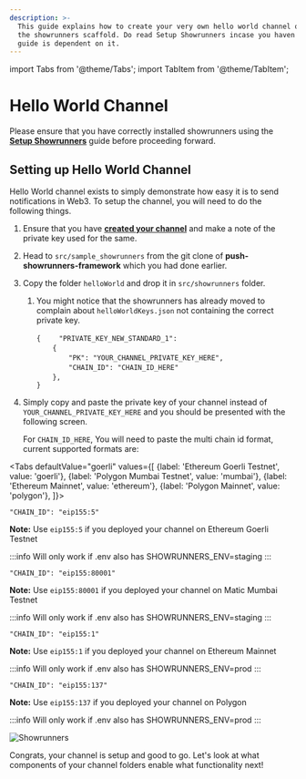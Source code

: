 ```yaml
---
description: >-
  This guide explains how to create your very own hello world channel on top of
  the showrunners scaffold. Do read Setup Showrunners incase you haven't as the
  guide is dependent on it.
---
```


import Tabs from '@theme/Tabs';
import TabItem from '@theme/TabItem';

# Hello World Channel

Please ensure that you have correctly installed showrunners using the [**Setup Showrunners**](how-to-setup-showrunners.md) guide before proceeding forward.

## Setting up Hello World Channel

Hello World channel exists to simply demonstrate how easy it is to send notifications in Web3. To setup the channel, you will need to do the following things.

1. Ensure that you have [**created your channel**](../../developer-guides/create-your-notif-channel/) and make a note of the private key used for the same.&#x20;
2. Head to `src/sample_showrunners` from the git clone of **push-showrunners-framework** which you had done earlier.
3. Copy the folder `helloWorld` and drop it in `src/showrunners` folder.
   1. You might notice that the showrunners has already moved to complain about `helloWorldKeys.json` not containing the correct private key.
      
      `{` 
      &#x20;   &emsp;&emsp;`"PRIVATE_KEY_NEW_STANDARD_1":`<br/>
      &#x20;   &emsp;&emsp;`{`<br/> 
      &#x20;       &emsp;&emsp;&emsp;&emsp;`"PK": "YOUR_CHANNEL_PRIVATE_KEY_HERE",` <br/>
      &#x20;       &emsp;&emsp;&emsp;&emsp;`"CHAIN_ID": "CHAIN_ID_HERE"`<br/>
      &#x20;   &emsp;&emsp;`},` <br/>
      `}`
      &#x20;
4. Simply copy and paste the private key of your channel instead of `YOUR_CHANNEL_PRIVATE_KEY_HERE` and you should be presented with the following screen.
   
   For `CHAIN_ID_HERE`, You will need to paste the multi chain id format, current supported formats are:

<Tabs
    defaultValue="goerli"
    values={[
        {label: 'Ethereum Goerli Testnet', value: 'goerli'},
        {label: 'Polygon Mumbai Testnet', value: 'mumbai'},
        {label: 'Ethereum Mainnet', value: 'ethereum'},
        {label: 'Polygon Mainnet', value: 'polygon'},
    ]}>
<TabItem value="goerli">

`"CHAIN_ID": "eip155:5"`


**Note:** Use `eip155:5` if you deployed your channel on Ethereum Goerli Testnet


:::info
Will only work if .env also has SHOWRUNNERS\_ENV=staging
:::

</TabItem>
<TabItem value="mumbai">

`"CHAIN_ID": "eip155:80001"`

**Note:** Use `eip155:80001` if you deployed your channel on Matic Mumbai Testnet


:::info
Will only work if .env also has SHOWRUNNERS\_ENV=staging
:::
</TabItem>
<TabItem value="ethereum">

`"CHAIN_ID": "eip155:1"`

**Note:** Use `eip155:1` if you deployed your channel on Ethereum Mainnet


:::info
Will only work if .env also has SHOWRUNNERS\_ENV=prod
:::
</TabItem>
<TabItem value="polygon">

`"CHAIN_ID": "eip155:137"`

**Note:** Use `eip155:137` if you deployed your channel on Polygon


:::info
Will only work if .env also has SHOWRUNNERS\_ENV=prod
:::
</TabItem>
</Tabs>

![Showrunners](../../../static/assets/docs/articles/show-runners-1.png)

Congrats, your channel is setup and good to go. Let's look at what components of your channel folders enable what functionality next!
